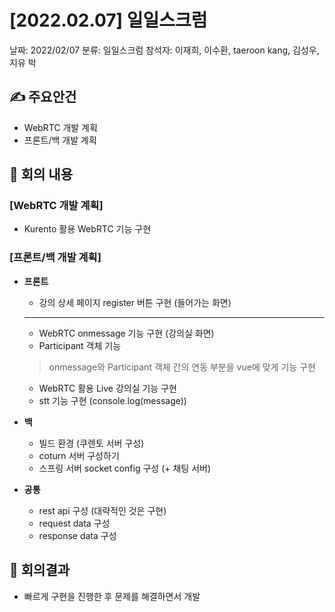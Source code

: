 # [2022.02.07] 일일스크럼

날짜: 2022/02/07
분류: 일일스크럼
참석자: 이재희, 이수환, taeroon kang, 김성우, 지유 박

## ✍ 주요안건

- WebRTC 개발 계획
- 프론트/백 개발 계획

## 📑 회의 내용

### [WebRTC 개발 계획]

- Kurento 활용 WebRTC 기능 구현

### [프론트/백 개발 계획]

- **프론트**
    - 강의 상세 페이지 register 버튼 구현 (들어가는 화면)
    
    ---
    
    - WebRTC onmessage 기능 구현 (강의실 화면)
    - Participant 객체 기능
    
    > onmessage와 Participant 객체 간의 연동 부분을 vue에 맞게 기능 구현
    > 
    - WebRTC 활용 Live 강의실 기능 구현
    - stt 기능 구현 (console.log(message))
- **백**
    - 빌드 환경 (쿠렌토 서버 구성)
    - coturn 서버 구성하기
    - 스프링 서버 socket config 구성 (+ 채팅 서버)
- **공통**
    - rest api 구성 (대략적인 것은 구현)
    - request data 구성
    - response data 구성

## 📢 회의결과

- 빠르게 구현을 진행한 후 문제를 해결하면서 개발
